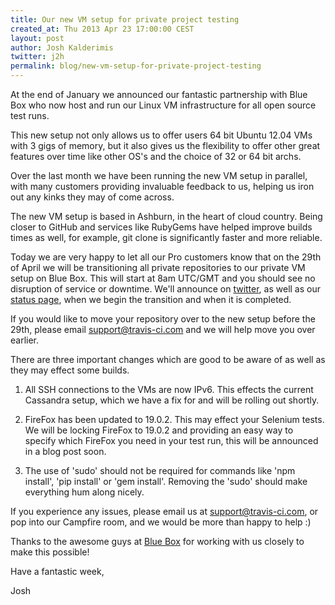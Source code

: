 ```yaml
---
title: Our new VM setup for private project testing
created_at: Thu 2013 Apr 23 17:00:00 CEST
layout: post
author: Josh Kalderimis
twitter: j2h
permalink: blog/new-vm-setup-for-private-project-testing
---
```


At the end of January we announced our fantastic partnership with Blue Box who now host and run our Linux VM infrastructure for all open source test runs.

This new setup not only allows us to offer users 64 bit Ubuntu 12.04 VMs with 3 gigs of memory, but it also gives us the flexibility to offer other great features over time like other OS's and the choice of 32 or 64 bit archs.

Over the last month we have been running the new VM setup in parallel, with many customers providing invaluable feedback to us, helping us iron out any kinks they may of come across.

The new VM setup is based in Ashburn, in the heart of cloud country. Being closer to GitHub and services like RubyGems have helped improve builds times as well, for example, git clone is significantly faster and more reliable.

Today we are very happy to let all our Pro customers know that on the 29th of April we will be transitioning all private repositories to our private VM setup on Blue Box. This will start at 8am UTC/GMT and you should see no disruption of
service or downtime. We'll announce on [twitter](http://twitter.com/travisci), as well as our [status page](http://status.travis-ci.com), when we begin the transition and when it is completed.

If you would like to move your repository over to the new setup before the 29th, please email [support@travis-ci.com](mailto:support@travis-ci.com) and we will help move you over earlier.

There are three important changes which are good to be aware of as well as they may effect some builds.

1. All SSH connections to the VMs are now IPv6. This effects the current Cassandra setup, which we have a fix for and will be rolling out shortly.

2. FireFox has been updated to 19.0.2. This may effect your Selenium tests. We will be locking FireFox to 19.0.2 and providing an easy way to specify which FireFox you need in your test run, this will be announced in a blog post soon.

3. The use of 'sudo' should not be required for commands like 'npm install', 'pip install' or 'gem install'. Removing the 'sudo' should make everything hum along nicely.

If you experience any issues, please email us at [support@travis-ci.com](mailto:support@travis-ci.com), or pop into our Campfire room, and we would be more than happy to help :)

Thanks to the awesome guys at [Blue Box](http://bluebox.net) for working with us closely to make this possible!

Have a fantastic week,

Josh